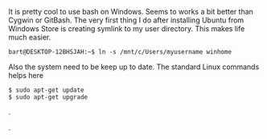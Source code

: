It is pretty cool to use bash on Windows. Seems to works a bit better than Cygwin or GitBash. The very first thing I do after installing Ubuntu from Windows Store is creating symlink to my user directory. This makes life much easier.

```
bart@DESKTOP-12BHSJAH:~$ ln -s /mnt/c/Users/myusername winhome
```

Also the system need to be keep up to date. The standard Linux commands helps here

```
$ sudo apt-get update
$ sudo apt-get upgrade
```

.











.

